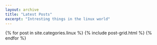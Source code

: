 ```yaml
---
layout: archive
title: "Latest Posts"
excerpt: "Intresting things in the linux world"
---
```


<div class="tiles">
{% for post in site.categories.linux %}
	{% include post-grid.html %}
{% endfor %}
</div><!-- /.tiles -->
